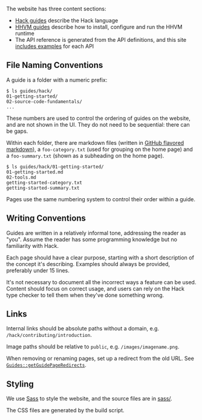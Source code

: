 The website has three content sections:

* [Hack
  guides](https://github.com/hhvm/user-documentation/tree/main/guides/hack)
  describe the Hack language
* [HHVM
  guides](https://github.com/hhvm/user-documentation/tree/main/guides/hhvm)
  describe how to install, configure and run the HHVM runtime
* The API reference is generated from the API definitions, and this
  site [includes
  examples](https://github.com/hhvm/user-documentation/tree/main/api-examples)
  for each API
  
## File Naming Conventions

A guide is a folder with a numeric prefix:

```
$ ls guides/hack/
01-getting-started/
02-source-code-fundamentals/
...
```

These numbers are used to control the ordering of guides on the
website, and are not shown in the UI. They do not need to be
sequential: there can be gaps.

Within each folder, there are markdown files (written in [GitHub
flavored markdown](https://github.github.com/gfm/)), a `foo-category.txt` (used
for grouping on the home page) and a `foo-summary.txt` (shown as a subheading on
the home page).

```
$ ls guides/hack/01-getting-started/
01-getting-started.md
02-tools.md
getting-started-category.txt
getting-started-summary.txt
```

Pages use the same numbering system to control their order within a
guide.

## Writing Conventions

Guides are written in a relatively informal tone, addressing the
reader as "you". Assume the reader has some programming knowledge but
no familiarity with Hack.

Each page should have a clear purpose, starting with a short
description of the concept it's describing. Examples should always be
provided, preferably under 15 lines.

It's not necessary to document all the incorrect ways a feature can be
used. Content should focus on correct usage, and users can rely on the
Hack type checker to tell them when they've done something wrong.

## Links

Internal links should be absolute paths without a domain,
e.g. `/hack/contributing/introduction`.

Image paths should be relative to `public`,
e.g. `/images/imagename.png`.

When removing or renaming pages, set up a redirect from the old
URL. See [`Guides::getGuidePageRedirects`](https://github.com/hhvm/user-documentation/blob/9fd2aaeb60a236072ef99735a9114ec54d96da2c/src/Guides.php#L56).

## Styling

We use [Sass](https://sass-lang.com/) to style the website, and the
source files are in
[sass/](https://github.com/hhvm/user-documentation/tree/main/sass).

The CSS files are generated by the build script.
